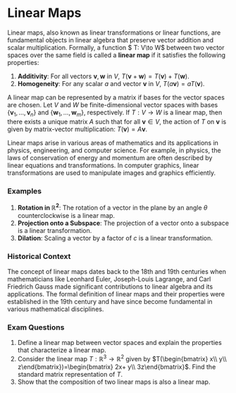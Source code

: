 # Linear Maps

Linear maps, also known as linear transformations or linear functions, are fundamental objects in linear algebra that preserve vector addition and scalar multiplication. Formally, a function $ T: V\to W$ between two vector spaces over the same field is called a **linear map** if it satisfies the following properties:

1. **Additivity**: For all vectors $\mathbf{v},\mathbf{w}$ in $V$, $T(\mathbf{v}+\mathbf{w})= T(\mathbf{v})+ T(\mathbf{w})$.
2. **Homogeneity**: For any scalar $a$ and vector $\mathbf{v}$ in $V$, $T(a\mathbf{v})= aT(\mathbf{v})$.

A linear map can be represented by a matrix if bases for the vector spaces are chosen. Let $V$ and $W$ be finite-dimensional vector spaces with bases $\{\mathbf{v}_1,\ldots,\mathbf{v}_n\}$ and $\{\mathbf{w}_1,\ldots,\mathbf{w}_m\}$, respectively. If $T: V\to W$ is a linear map, then there exists a unique matrix $A$ such that for all $\mathbf{v}\in V$, the action of $T$ on $\mathbf{v}$ is given by matrix-vector multiplication: $T(\mathbf{v})= A\mathbf{v}$.

Linear maps arise in various areas of mathematics and its applications in physics, engineering, and computer science. For example, in physics, the laws of conservation of energy and momentum are often described by linear equations and transformations. In computer graphics, linear transformations are used to manipulate images and graphics efficiently.

### Examples

1. **Rotation in $\mathbb{R}^2$**: The rotation of a vector in the plane by an angle $\theta$ counterclockwise is a linear map.
2. **Projection onto a Subspace**: The projection of a vector onto a subspace is a linear transformation.
3. **Dilation**: Scaling a vector by a factor of $c$ is a linear transformation.

### Historical Context

The concept of linear maps dates back to the 18th and 19th centuries when mathematicians like Leonhard Euler, Joseph-Louis Lagrange, and Carl Friedrich Gauss made significant contributions to linear algebra and its applications. The formal definition of linear maps and their properties were established in the 19th century and have since become fundamental in various mathematical disciplines.

### Exam Questions

1. Define a linear map between vector spaces and explain the properties that characterize a linear map.
2. Consider the linear map $T:\mathbb{R}^3\to\mathbb{R}^2$ given by $T(\begin{bmatrix} x\\ y\\ z\end{bmatrix})=\begin{bmatrix} 2x+ y\\ 3z\end{bmatrix}$. Find the standard matrix representation of $T$.
3. Show that the composition of two linear maps is also a linear map.